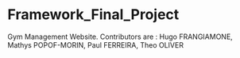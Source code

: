 # Framework_Final_Project
Gym Management Website. Contributors are : Hugo FRANGIAMONE, Mathys POPOF-MORIN, Paul FERREIRA, Theo OLIVER
